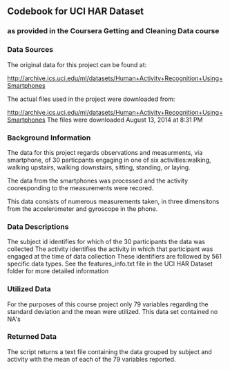 ## Codebook for UCI HAR Dataset
### as provided in the Coursera Getting and Cleaning Data course

### Data Sources

The original data for this project can be found at:

http://archive.ics.uci.edu/ml/datasets/Human+Activity+Recognition+Using+Smartphones


The actual files used in the project were downloaded from:

http://archive.ics.uci.edu/ml/datasets/Human+Activity+Recognition+Using+Smartphones
The files were downloaded August 13, 2014 at 8:31 PM

### Background Information

The data for this project regards observations and measurments, via smartphone, of 30 particpants engaging in one of six 
activities:walking, walking upstairs, walking downstairs, sitting, standing, or laying.  

The data from the smartphones was processed and the activity cooresponding to the measurements were recored.

This data consists of numerous measurements taken, in three dimensitons from the accelerometer and gyroscope in the phone.


### Data Descriptions
The subject id identifies for which of the 30 participants the data was collected
The activity identifies the activity in which that participant was engaged at the time of data collection
These identifiers are followed by 561 specific data types.  See the features_info.txt file in the UCI HAR Dataset folder
for more detailed information

### Utilized Data
For the purposes of this course project only  79 variables regarding the standard deviation and the mean were utilized.
This data set contained no NA's

### Returned Data
The script returns a text file containing the data grouped by subject and activity with the mean of each of the 79 variables reported.


